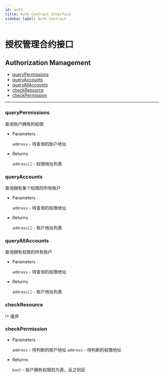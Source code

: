 ```yaml
---
id: auth
title: Auth Contract Interface
sidebar_label: Auth Contract
---
```


# 授权管理合约接口

<h2 class="hover-list">Authorization Management</h2>

* [queryPermissions](#queryPermissions)
* [queryAccounts](#queryAccounts)
* [queryAllAccounts](#queryAllAccounts)
* [checkResource](#checkResource)
* [checkPermission](#checkPermission)

***

### queryPermissions

查询账户拥有的权限

* Parameters

    `address` - 待查询的账户地址

* Returns

    `address[]` - 权限地址列表

### queryAccounts

查询拥有某个权限的所有账户

* Parameters

    `address` - 待查询的权限地址

* Returns

    `address[]` - 账户地址列表

### queryAllAccounts

查询拥有权限的所有账户

* Parameters

    `address` - 待查询的权限地址

* Returns

    `address[]` - 账户地址列表

### checkResource

!> 废弃

### checkPermission

* Parameters

    `address` - 待判断的账户地址
    `address` - 待判断的权限地址

* Returns

    `bool` - 账户拥有权限则为真，反之则反
